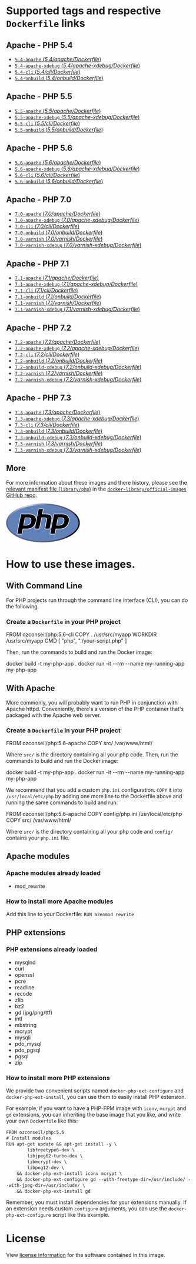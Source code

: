 # Supported tags and respective `Dockerfile` links

## Apache - PHP 5.4

- [`5.4-apache` (*5.4/apache/Dockerfile*)](https://github.com/OzConseil/docker-php/blob/master/5.4/apache/Dockerfile)
- [`5.4-apache-xdebug` (*5.4/apache-xdebug/Dockerfile*)](https://github.com/OzConseil/docker-php/blob/master/5.4/apache-xdebug/Dockerfile)
- [`5.4-cli` (*5.4/cli/Dockerfile*)](https://github.com/OzConseil/docker-php/blob/master/5.4/cli/Dockerfile)
- [`5.4-onbuild` (*5.4/onbuild/Dockerfile*)](https://github.com/OzConseil/docker-php/blob/master/5.4/onbuild/Dockerfile)

## Apache - PHP 5.5

- [`5.5-apache` (*5.5/apache/Dockerfile*)](https://github.com/OzConseil/docker-php/blob/master/5.5/apache/Dockerfile)
- [`5.5-apache-xdebug` (*5.5/apache-xdebug/Dockerfile*)](https://github.com/OzConseil/docker-php/blob/master/5.5/apache-xdebug/Dockerfile)
- [`5.5-cli` (*5.5/cli/Dockerfile*)](https://github.com/OzConseil/docker-php/blob/master/5.5/cli/Dockerfile)
- [`5.5-onbuild` (*5.5/onbuild/Dockerfile*)](https://github.com/OzConseil/docker-php/blob/master/5.5/onbuild/Dockerfile)

## Apache - PHP 5.6

- [`5.6-apache` (*5.6/apache/Dockerfile*)](https://github.com/OzConseil/docker-php/blob/master/5.6/apache/Dockerfile)
- [`5.6-apache-xdebug` (*5.6/apache-xdebug/Dockerfile*)](https://github.com/OzConseil/docker-php/blob/master/5.6/apache-xdebug/Dockerfile)
- [`5.6-cli` (*5.6/cli/Dockerfile*)](https://github.com/OzConseil/docker-php/blob/master/5.6/cli/Dockerfile)
- [`5.6-onbuild` (*5.6/onbuild/Dockerfile*)](https://github.com/OzConseil/docker-php/blob/master/5.6/onbuild/Dockerfile)

## Apache - PHP 7.0

- [`7.0-apache` (*7.0/apache/Dockerfile*)](https://github.com/OzConseil/docker-php/blob/master/7.0/apache/Dockerfile)
- [`7.0-apache-xdebug` (*7.0/apache-xdebug/Dockerfile*)](https://github.com/OzConseil/docker-php/blob/master/7.0/apache-xdebug/Dockerfile)
- [`7.0-cli` (*7.0/cli/Dockerfile*)](https://github.com/OzConseil/docker-php/blob/master/7.0/cli/Dockerfile)
- [`7.0-onbuild` (*7.0/onbuild/Dockerfile*)](https://github.com/OzConseil/docker-php/blob/master/7.0/onbuild/Dockerfile)
- [`7.0-varnish` (*7.0/varnish/Dockerfile*)](https://github.com/OzConseil/docker-php/blob/master/7.0/varnish/Dockerfile)
- [`7.0-varnish-xdebug` (*7.0/varnish-xdebug/Dockerfile*)](https://github.com/OzConseil/docker-php/blob/master/7.0/varnish-xdebug/Dockerfile)

## Apache - PHP 7.1

- [`7.1-apache` (*7.1/apache/Dockerfile*)](https://github.com/OzConseil/docker-php/blob/master/7.1/apache/Dockerfile)
- [`7.1-apache-xdebug` (*7.1/apache-xdebug/Dockerfile*)](https://github.com/OzConseil/docker-php/blob/master/7.1/apache-xdebug/Dockerfile)
- [`7.1-cli` (*7.1/cli/Dockerfile*)](https://github.com/OzConseil/docker-php/blob/master/7.1/cli/Dockerfile)
- [`7.1-onbuild` (*7.1/onbuild/Dockerfile*)](https://github.com/OzConseil/docker-php/blob/master/7.1/onbuild/Dockerfile)
- [`7.1-varnish` (*7.1/varnish/Dockerfile*)](https://github.com/OzConseil/docker-php/blob/master/7.1/varnish/Dockerfile)
- [`7.1-varnish-xdebug` (*7.1/varnish-xdebug/Dockerfile*)](https://github.com/OzConseil/docker-php/blob/master/7.1/varnish-xdebug/Dockerfile)

## Apache - PHP 7.2

- [`7.2-apache` (*7.2/apache/Dockerfile*)](https://github.com/OzConseil/docker-php/blob/master/7.2/apache/Dockerfile)
- [`7.2-apache-xdebug` (*7.2/apache-xdebug/Dockerfile*)](https://github.com/OzConseil/docker-php/blob/master/7.2/apache-xdebug/Dockerfile)
- [`7.2-cli` (*7.2/cli/Dockerfile*)](https://github.com/OzConseil/docker-php/blob/master/7.2/cli/Dockerfile)
- [`7.2-onbuild` (*7.2/onbuild/Dockerfile*)](https://github.com/OzConseil/docker-php/blob/master/7.2/onbuild/Dockerfile)
- [`7.2-onbuild-xdebug` (*7.2/onbuild-xdebug/Dockerfile*)](https://github.com/OzConseil/docker-php/blob/master/7.2/onbuild-xdebug/Dockerfile)
- [`7.2-varnish` (*7.2/varnish/Dockerfile*)](https://github.com/OzConseil/docker-php/blob/master/7.2/varnish/Dockerfile)
- [`7.2-varnish-xdebug` (*7.2/varnish-xdebug/Dockerfile*)](https://github.com/OzConseil/docker-php/blob/master/7.2/varnish-xdebug/Dockerfile)

## Apache - PHP 7.3

- [`7.3-apache` (*7.3/apache/Dockerfile*)](https://github.com/OzConseil/docker-php/blob/master/7.3/apache/Dockerfile)
- [`7.3-apache-xdebug` (*7.3/apache-xdebug/Dockerfile*)](https://github.com/OzConseil/docker-php/blob/master/7.3/apache-xdebug/Dockerfile)
- [`7.3-cli` (*7.3/cli/Dockerfile*)](https://github.com/OzConseil/docker-php/blob/master/7.3/cli/Dockerfile)
- [`7.3-onbuild` (*7.3/onbuild/Dockerfile*)](https://github.com/OzConseil/docker-php/blob/master/7.3/onbuild/Dockerfile)
- [`7.3-onbuild-xdebug` (*7.3/onbuild-xdebug/Dockerfile*)](https://github.com/OzConseil/docker-php/blob/master/7.3/onbuild-xdebug/Dockerfile)
- [`7.3-varnish` (*7.3/varnish/Dockerfile*)](https://github.com/OzConseil/docker-php/blob/master/7.3/varnish/Dockerfile)
- [`7.3-varnish-xdebug` (*7.3/varnish-xdebug/Dockerfile*)](https://github.com/OzConseil/docker-php/blob/master/7.3/varnish-xdebug/Dockerfile)


## More

For more information about these images and there history, please see the [relevant manifest file (`library/php`)](https://github.com/docker-library/official-images/blob/master/library/php) in the [`docker-library/official-images` GitHub repo](https://github.com/docker-library/official-images).

![logo](https://raw.githubusercontent.com/docker-library/docs/master/php/logo.png)

# How to use these images.

## With Command Line

For PHP projects run through the command line interface (CLI), you can do the following.

### Create a `Dockerfile` in your PHP project

  FROM ozconseil/php:5.6-cli
  COPY . /usr/src/myapp
  WORKDIR /usr/src/myapp
  CMD [ "php", "./your-script.php" ]

Then, run the commands to build and run the Docker image:

  docker build -t my-php-app .
  docker run -it --rm --name my-running-app my-php-app

## With Apache

More commonly, you will probably want to run PHP in conjunction with Apache httpd. Conveniently, there's a version of the PHP container that's packaged with the Apache web server.

### Create a `Dockerfile` in your PHP project

  FROM ozconseil/php:5.6-apache
  COPY src/ /var/www/html/

Where `src/` is the directory containing all your php code. Then, run the commands to build and run the Docker image:

  docker build -t my-php-app .
  docker run -it --rm --name my-running-app my-php-app

We recommend that you add a custom `php.ini` configuration. `COPY` it into `/usr/local/etc/php` by adding one more line to the Dockerfile above and running the same commands to build and run:

  FROM ozconseil/php:5.6-apache
  COPY config/php.ini /usr/local/etc/php
  COPY src/ /var/www/html/

Where `src/` is the directory containing all your php code and `config/` contains your `php.ini` file.

## Apache modules

### Apache modules already loaded

- mod_rewrite

### How to install more Apache modules

Add this line to your Dockerfile:
`RUN a2enmod rewrite`

## PHP extensions

### PHP extensions already loaded

- mysqlnd
- curl
- openssl
- pcre
- readline
- recode
- zlib
- bz2
- gd (jpg/png/ttf)
- intl
- mbstring
- mcrypt
- mysqli
- pdo_mysql
- pdo_pgsql
- pgsql
- zip

### How to install more PHP extensions

We provide two convenient scripts named `docker-php-ext-configure` and `docker-php-ext-install`, you can use them to easily install PHP extension.

For example, if you want to have a PHP-FPM image with `iconv`, `mcrypt` and `gd` extensions, you can inheriting the base image that you like, and write your own `Dockerfile` like this:

````docker
FROM ozconseil/php:5.6
# Install modules
RUN apt-get update && apt-get install -y \
        libfreetype6-dev \
        libjpeg62-turbo-dev \
        libmcrypt-dev \
        libpng12-dev \
    && docker-php-ext-install iconv mcrypt \
    && docker-php-ext-configure gd --with-freetype-dir=/usr/include/ --with-jpeg-dir=/usr/include/ \
    && docker-php-ext-install gd
````

Remember, you must install dependencies for your extensions manually. If an extension needs custom `configure` arguments, you can use the `docker-php-ext-configure` script like this example.

# License

View [license information](http://php.net/license/) for the software contained in this image.
